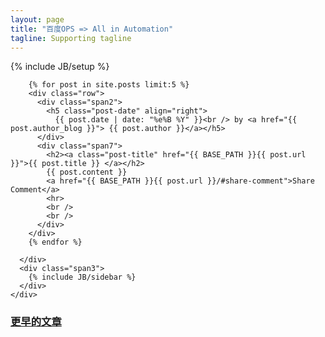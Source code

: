 ```yaml
---
layout: page
title: "百度OPS => All in Automation"
tagline: Supporting tagline
---
```

{% include JB/setup %}


<div class="row">
  <div class="span12">
    <div class="row">
      <div class="span9">

        {% for post in site.posts limit:5 %}
        <div class="row">
          <div class="span2">
            <h5 class="post-date" align="right">
              {{ post.date | date: "%e%B %Y" }}<br /> by <a href="{{ post.author_blog }}"> {{ post.author }}</a></h5>
          </div>
          <div class="span7">
            <h2><a class="post-title" href="{{ BASE_PATH }}{{ post.url }}">{{ post.title }} </a></h2>
            {{ post.content }}
            <a href="{{ BASE_PATH }}{{ post.url }}/#share-comment">Share Comment</a>
            <hr>
            <br />
            <br />
          </div>
        </div>
        {% endfor %}

      </div>
      <div class="span3">
        {% include JB/sidebar %}
      </div>
    </div>
  </div>
</div>

<div class="row">
  <div class="span7 offset2">
    <h3><a href="{{ BASE_PATH }}{{ site.JB.archive_path }}">更早的文章</a></h3>
  </div>
</div>
